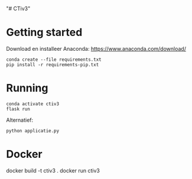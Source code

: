 "# CTiv3" 


# Getting started

Download en installeer Anaconda:
https://www.anaconda.com/download/

```
conda create --file requirements.txt
pip install -r requirements-pip.txt
```

# Running

```
conda activate ctiv3
flask run
```

Alternatief:
```
python applicatie.py
```

# Docker
docker build -t ctiv3 .
docker run ctiv3
